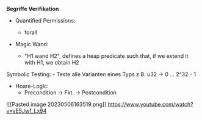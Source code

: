 **Begriffe Verifikation**

-   Quantified Permissions:
	-   forall

-   Magic Wand:
	-   "H1 wand H2", defines a heap predicate such that, if we extend it with H1, we obtain H2

Symbolic Testing:
	- Teste alle Varianten eines Typs z.B. u32 -> 0 ... 2^32 - 1
- Hoare-Logic:
	- Precondition -> Fkt. -> Postcondition

![[Pasted image 20230506163519.png]]
https://www.youtube.com/watch?v=vE5Jwf_Lx94